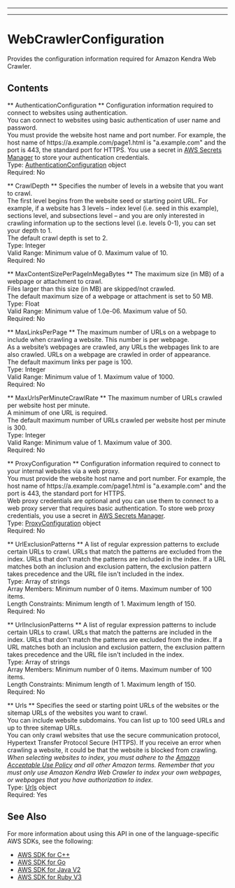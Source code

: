 --------

--------

# WebCrawlerConfiguration<a name="API_WebCrawlerConfiguration"></a>

Provides the configuration information required for Amazon Kendra Web Crawler\.

## Contents<a name="API_WebCrawlerConfiguration_Contents"></a>

 ** AuthenticationConfiguration **   <a name="Kendra-Type-WebCrawlerConfiguration-AuthenticationConfiguration"></a>
Configuration information required to connect to websites using authentication\.  
You can connect to websites using basic authentication of user name and password\.  
You must provide the website host name and port number\. For example, the host name of https://a\.example\.com/page1\.html is "a\.example\.com" and the port is 443, the standard port for HTTPS\. You use a secret in [AWS Secrets Manager](https://docs.aws.amazon.com/secretsmanager/latest/userguide/intro.html) to store your authentication credentials\.  
Type: [AuthenticationConfiguration](API_AuthenticationConfiguration.md) object  
Required: No

 ** CrawlDepth **   <a name="Kendra-Type-WebCrawlerConfiguration-CrawlDepth"></a>
Specifies the number of levels in a website that you want to crawl\.  
The first level begins from the website seed or starting point URL\. For example, if a website has 3 levels – index level \(i\.e\. seed in this example\), sections level, and subsections level – and you are only interested in crawling information up to the sections level \(i\.e\. levels 0\-1\), you can set your depth to 1\.  
The default crawl depth is set to 2\.  
Type: Integer  
Valid Range: Minimum value of 0\. Maximum value of 10\.  
Required: No

 ** MaxContentSizePerPageInMegaBytes **   <a name="Kendra-Type-WebCrawlerConfiguration-MaxContentSizePerPageInMegaBytes"></a>
The maximum size \(in MB\) of a webpage or attachment to crawl\.  
Files larger than this size \(in MB\) are skipped/not crawled\.  
The default maximum size of a webpage or attachment is set to 50 MB\.  
Type: Float  
Valid Range: Minimum value of 1\.0e\-06\. Maximum value of 50\.  
Required: No

 ** MaxLinksPerPage **   <a name="Kendra-Type-WebCrawlerConfiguration-MaxLinksPerPage"></a>
The maximum number of URLs on a webpage to include when crawling a website\. This number is per webpage\.  
As a website’s webpages are crawled, any URLs the webpages link to are also crawled\. URLs on a webpage are crawled in order of appearance\.  
The default maximum links per page is 100\.  
Type: Integer  
Valid Range: Minimum value of 1\. Maximum value of 1000\.  
Required: No

 ** MaxUrlsPerMinuteCrawlRate **   <a name="Kendra-Type-WebCrawlerConfiguration-MaxUrlsPerMinuteCrawlRate"></a>
The maximum number of URLs crawled per website host per minute\.  
A minimum of one URL is required\.  
The default maximum number of URLs crawled per website host per minute is 300\.  
Type: Integer  
Valid Range: Minimum value of 1\. Maximum value of 300\.  
Required: No

 ** ProxyConfiguration **   <a name="Kendra-Type-WebCrawlerConfiguration-ProxyConfiguration"></a>
Configuration information required to connect to your internal websites via a web proxy\.  
You must provide the website host name and port number\. For example, the host name of https://a\.example\.com/page1\.html is "a\.example\.com" and the port is 443, the standard port for HTTPS\.  
Web proxy credentials are optional and you can use them to connect to a web proxy server that requires basic authentication\. To store web proxy credentials, you use a secret in [AWS Secrets Manager](https://docs.aws.amazon.com/secretsmanager/latest/userguide/intro.html)\.  
Type: [ProxyConfiguration](API_ProxyConfiguration.md) object  
Required: No

 ** UrlExclusionPatterns **   <a name="Kendra-Type-WebCrawlerConfiguration-UrlExclusionPatterns"></a>
A list of regular expression patterns to exclude certain URLs to crawl\. URLs that match the patterns are excluded from the index\. URLs that don't match the patterns are included in the index\. If a URL matches both an inclusion and exclusion pattern, the exclusion pattern takes precedence and the URL file isn't included in the index\.  
Type: Array of strings  
Array Members: Minimum number of 0 items\. Maximum number of 100 items\.  
Length Constraints: Minimum length of 1\. Maximum length of 150\.  
Required: No

 ** UrlInclusionPatterns **   <a name="Kendra-Type-WebCrawlerConfiguration-UrlInclusionPatterns"></a>
A list of regular expression patterns to include certain URLs to crawl\. URLs that match the patterns are included in the index\. URLs that don't match the patterns are excluded from the index\. If a URL matches both an inclusion and exclusion pattern, the exclusion pattern takes precedence and the URL file isn't included in the index\.  
Type: Array of strings  
Array Members: Minimum number of 0 items\. Maximum number of 100 items\.  
Length Constraints: Minimum length of 1\. Maximum length of 150\.  
Required: No

 ** Urls **   <a name="Kendra-Type-WebCrawlerConfiguration-Urls"></a>
Specifies the seed or starting point URLs of the websites or the sitemap URLs of the websites you want to crawl\.  
You can include website subdomains\. You can list up to 100 seed URLs and up to three sitemap URLs\.  
You can only crawl websites that use the secure communication protocol, Hypertext Transfer Protocol Secure \(HTTPS\)\. If you receive an error when crawling a website, it could be that the website is blocked from crawling\.  
 *When selecting websites to index, you must adhere to the [Amazon Acceptable Use Policy](https://aws.amazon.com/aup/) and all other Amazon terms\. Remember that you must only use Amazon Kendra Web Crawler to index your own webpages, or webpages that you have authorization to index\.*   
Type: [Urls](API_Urls.md) object  
Required: Yes

## See Also<a name="API_WebCrawlerConfiguration_SeeAlso"></a>

For more information about using this API in one of the language\-specific AWS SDKs, see the following:
+  [AWS SDK for C\+\+](https://docs.aws.amazon.com/goto/SdkForCpp/kendra-2019-02-03/WebCrawlerConfiguration) 
+  [AWS SDK for Go](https://docs.aws.amazon.com/goto/SdkForGoV1/kendra-2019-02-03/WebCrawlerConfiguration) 
+  [AWS SDK for Java V2](https://docs.aws.amazon.com/goto/SdkForJavaV2/kendra-2019-02-03/WebCrawlerConfiguration) 
+  [AWS SDK for Ruby V3](https://docs.aws.amazon.com/goto/SdkForRubyV3/kendra-2019-02-03/WebCrawlerConfiguration) 